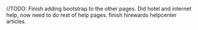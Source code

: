 //TODO:
Finish adding bootstrap to the other pages. Did hotel and internet help, now need to do rest of help pages.
finish hirewards helpcenter articles.